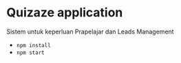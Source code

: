 # Quizaze application

Sistem untuk keperluan Prapelajar dan Leads Management

- `npm install`
- `npm start`
